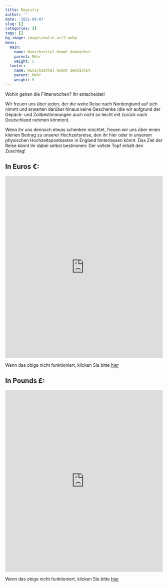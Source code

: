 ```yaml
---
title: Registry
author: ''
date: '2021-09-07'
slug: []
categories: []
tags: []
bg_image: images/malin_art2.webp
menu:
  main:
    name: Wunschzettel Kommt demnächst
    parent: Mehr
    weight: 5
  footer:
    name: Wunschzettel Kommt demnächst
    parent: Mehr
    weight: 5
---
```


Wohin gehen die Flitterwochen? Ihr entscheidet! 

Wir freuen uns über jeden, der die weite Reise nach Nordengland auf sich nimmt und erwarten darüber hinaus keine Geschenke (die wir aufgrund der Gepäck- und Zollbestimmungen auch nicht so leicht mit zurück nach Deutschland nehmen könnten). 

Wenn ihr uns dennoch etwas schenken möchtet, freuen wir uns über einen kleinen Beitrag zu unserer Hochzeitsreise, den ihr hier oder in unserem physischen Hochzeitspostkasten in England hinterlassen könnt. Das Ziel der Reise könnt ihr dabei selbst bestimmen: Der vollste Topf erhält den Zuschlag! 

## In Euros €:

<iframe width="100%" height="580" frameborder="0" marginheight="0" marginwidth="0" scrolling="yes" src="https://mundebaker.zankyou.com/de/hochzeitsgeschenke/widget"></iframe>

Wenn das obige nicht funktioniert, klicken Sie bitte [hier](https://mundebaker.zankyou.com/de)

## In Pounds £:

<iframe width="100%" height="580" frameborder="0" marginheight="0" marginwidth="0" scrolling="yes" src="https://munde.zankyou.com/uk/wedding-list/widget"></iframe>

Wenn das obige nicht funktioniert, klicken Sie bitte [hier](https://munde.zankyou.com/uk)

